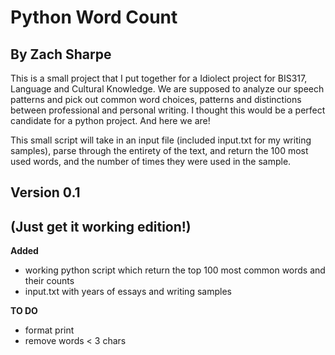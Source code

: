 # Python Word Count
## By Zach Sharpe

This is a small project that I put together for a Idiolect project for BIS317,
Language and Cultural Knowledge. We are supposed to analyze our speech patterns
and pick out common word choices, patterns and distinctions between professional
and personal writing. I thought this would be a perfect candidate for a python
project. And here we are!

This small script will take in an input file (included input.txt for my writing
samples), parse through the entirety of the text, and return the 100 most used
words, and the number of times they were used in the sample.

## Version 0.1
## (Just get it working edition!)

__Added__
- working python script which return the top 100 most common words and their counts
- input.txt with years of essays and writing samples

__TO DO__
- format print
- remove words < 3 chars
